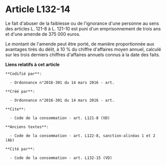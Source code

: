 # Article L132-14

Le fait d'abuser de la faiblesse ou de l'ignorance d'une personne au sens des articles L. 121-8 à L. 121-10 est puni d'un
emprisonnement de trois ans et d'une amende de 375 000 euros. 

Le montant de l'amende peut être porté, de manière proportionnée aux avantages tirés du délit, à 10 % du chiffre d'affaires
moyen annuel, calculé sur les trois derniers chiffres d'affaires annuels connus à la date des faits.

**Liens relatifs à cet article**

	**Codifié par**:

	  - Ordonnance n°2016-301 du 14 mars 2016 - art.

	**Créé par**:

	  - Ordonnance n°2016-301 du 14 mars 2016 - art.

	**Cite**:

	  - Code de la consommation - art. L121-8 (VD)

	**Anciens textes**:

	  - Code de la consommation - art. L122-8, sanction-alinéas 1 et 2 (Ab)

	**Cité par**:

	  - Code de la consommation - art. L132-15 (VD)
